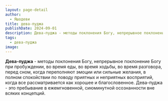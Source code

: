 ```yaml
---
layout: page-detail
author:
  - Яшодеви
title: дева-пуджа
publishDate: 2024-09-01
description: Дева-пуджа - методы поклонения Богу, непрерывное поклонение Богу при пробуждении, во время еды, во время ходьбы, во время разговора, перед сном, когда переполняют эмоции или сильные желания, в полном спокойствии по поводу приятных и неприятных восприятий, когда все рассматривается как хорошее и благословенное. Дева-пуджа - это пребывание в ежемгновенной, сиюминутной осознанности вне всяких концепций.
tags:
  - дева-пуджа
image:
---
```

**Дева-пуджа** - методы поклонения Богу, непрерывное поклонение Богу при пробуждении, во время еды, во время ходьбы, во время разговора, перед сном, когда переполняют эмоции или сильные желания, в полном спокойствии по поводу приятных и неприятных восприятий, когда все рассматривается как хорошее и благословенное. Дева-пуджа - это пребывание в ежемгновенной, сиюминутной осознанности вне всяких концепций.


